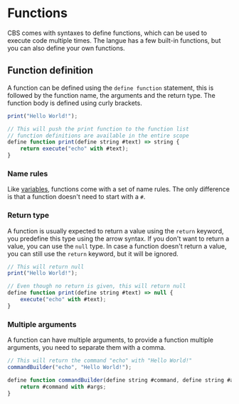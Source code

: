 # Functions

CBS comes with syntaxes to define functions, which can be used to execute code multiple times. The langue has a few built-in functions, but you can also define your own functions.

## Function definition

A function can be defined using the `define function` statement, this is followed by the function name, the arguments and the return type. The function body is defined using curly brackets.

```ts
print("Hello World!");

// This will push the print function to the function list
// function definitions are available in the entire scope
define function print(define string #text) => string {
    return execute("echo" with #text);
}
```

### Name rules

Like [variables](Variables.md#name-rules), functions come with a set of name rules. The only difference is that a function doesn't need to start with a `#`.

### Return type

A function is usually expected to return a value using the `return` keyword, you predefine this type using the arrow syntax. If you don't want to return a value, you can use the `null` type. In case a function doesn't return a value, you can still use the `return` keyword, but it will be ignored.

```ts
// This will return null
print("Hello World!");

// Even though no return is given, this will return null
define function print(define string #text) => null {
    execute("echo" with #text);
}
```

### Multiple arguments

A function can have multiple arguments, to provide a function multiple arguments, you need to separate them with a comma.

```ts
// This will return the command "echo" with "Hello World!"
commandBuilder("echo", "Hello World!");

define function commandBuilder(define string #command, define string #args) => command {
    return #command with #args;
}
```

